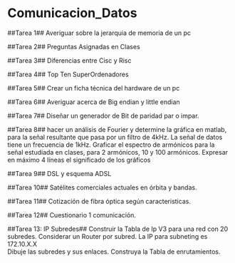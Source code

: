 # Comunicacion_Datos #




##Tarea 1##
 Averiguar sobre la jerarquia de memoria de un pc
 
##Tarea 2##
 Preguntas Asignadas en Clases
 
##Tarea 3##
 Diferencias entre Cisc y Risc
 
##Tarea 4##
 Top Ten SuperOrdenadores
 
##Tarea 5##
 Crear un ficha técnica del hardware de un pc

##Tarea 6##
 Averiguar acerca de Big endian y little endian

##Tarea 7##
 Diseñar un generador de Bit de paridad par o impar.

##Tarea 8## 
hacer un análisis de Fourier y determine la gráfica en matlab, para la señal resultante que pasa por un filtro de 4kHz. La señal de datos tiene un frecuencia de 1kHz.
Graficar el espectro de armónicos para la señal estudiada en clases, para 2 armónicos, 10 y 100 armónicos.
Expresar en máximo 4 líneas el significado de los gráficos

##Tarea 9## 
DSL y esquema ADSL

##Tarea 10## 
Satélites comerciales actuales en órbita y bandas.

##Tarea 11## 
Cotización de fibra óptica según caracteristicas.

##Tarea 12## 
Cuestionario 1 comunicación.

##Tarea 13: IP Subredes## 
Construir la Tabla de Ip V3 para una red con 20 subredes.
Considerar un Router por subred.
La IP para subneting es 172.10.X.X  
Dibuje las subredes y sus enlaces.
Construya la Tabla de enrutamientos.

